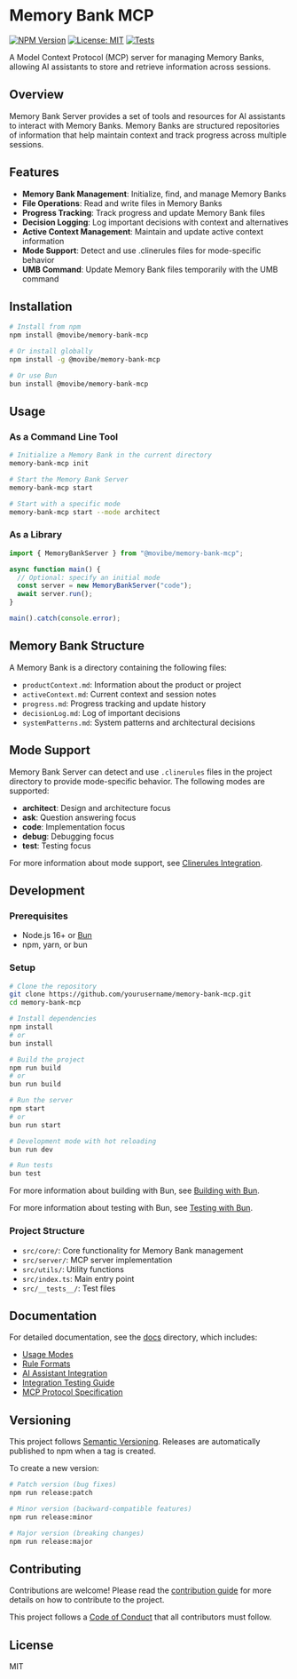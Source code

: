 # Memory Bank MCP

[![NPM Version](https://img.shields.io/npm/v/@movibe/memory-bank-mcp.svg)](https://www.npmjs.com/package/@movibe/memory-bank-mcp)
[![License: MIT](https://img.shields.io/badge/License-MIT-yellow.svg)](https://opensource.org/licenses/MIT)
[![Tests](https://github.com/movibe/memory-bank-server/actions/workflows/test.yml/badge.svg)](https://github.com/movibe/memory-bank-server/actions/workflows/test.yml)

A Model Context Protocol (MCP) server for managing Memory Banks, allowing AI assistants to store and retrieve information across sessions.

## Overview

Memory Bank Server provides a set of tools and resources for AI assistants to interact with Memory Banks. Memory Banks are structured repositories of information that help maintain context and track progress across multiple sessions.

## Features

- **Memory Bank Management**: Initialize, find, and manage Memory Banks
- **File Operations**: Read and write files in Memory Banks
- **Progress Tracking**: Track progress and update Memory Bank files
- **Decision Logging**: Log important decisions with context and alternatives
- **Active Context Management**: Maintain and update active context information
- **Mode Support**: Detect and use .clinerules files for mode-specific behavior
- **UMB Command**: Update Memory Bank files temporarily with the UMB command

## Installation

```bash
# Install from npm
npm install @movibe/memory-bank-mcp

# Or install globally
npm install -g @movibe/memory-bank-mcp

# Or use Bun
bun install @movibe/memory-bank-mcp
```

## Usage

### As a Command Line Tool

```bash
# Initialize a Memory Bank in the current directory
memory-bank-mcp init

# Start the Memory Bank Server
memory-bank-mcp start

# Start with a specific mode
memory-bank-mcp start --mode architect
```

### As a Library

```typescript
import { MemoryBankServer } from "@movibe/memory-bank-mcp";

async function main() {
  // Optional: specify an initial mode
  const server = new MemoryBankServer("code");
  await server.run();
}

main().catch(console.error);
```

## Memory Bank Structure

A Memory Bank is a directory containing the following files:

- `productContext.md`: Information about the product or project
- `activeContext.md`: Current context and session notes
- `progress.md`: Progress tracking and update history
- `decisionLog.md`: Log of important decisions
- `systemPatterns.md`: System patterns and architectural decisions

## Mode Support

Memory Bank Server can detect and use `.clinerules` files in the project directory to provide mode-specific behavior. The following modes are supported:

- **architect**: Design and architecture focus
- **ask**: Question answering focus
- **code**: Implementation focus
- **debug**: Debugging focus
- **test**: Testing focus

For more information about mode support, see [Clinerules Integration](docs/clinerules-integration.md).

## Development

### Prerequisites

- Node.js 16+ or [Bun](https://bun.sh/)
- npm, yarn, or bun

### Setup

```bash
# Clone the repository
git clone https://github.com/yourusername/memory-bank-mcp.git
cd memory-bank-mcp

# Install dependencies
npm install
# or
bun install

# Build the project
npm run build
# or
bun run build

# Run the server
npm start
# or
bun run start

# Development mode with hot reloading
bun run dev

# Run tests
bun test
```

For more information about building with Bun, see [Building with Bun](docs/build-with-bun.md).

For more information about testing with Bun, see [Testing with Bun](docs/testing.md).

### Project Structure

- `src/core/`: Core functionality for Memory Bank management
- `src/server/`: MCP server implementation
- `src/utils/`: Utility functions
- `src/index.ts`: Main entry point
- `src/__tests__/`: Test files

## Documentation

For detailed documentation, see the [docs](docs) directory, which includes:

- [Usage Modes](docs/usage-modes.md)
- [Rule Formats](docs/rule-formats.md)
- [AI Assistant Integration](docs/ai-assistant-integration.md)
- [Integration Testing Guide](docs/integration-testing-guide.md)
- [MCP Protocol Specification](docs/mcp-protocol-specification.md)

## Versioning

This project follows [Semantic Versioning](https://semver.org/). Releases are automatically published to npm when a tag is created.

To create a new version:

```bash
# Patch version (bug fixes)
npm run release:patch

# Minor version (backward-compatible features)
npm run release:minor

# Major version (breaking changes)
npm run release:major
```

## Contributing

Contributions are welcome! Please read the [contribution guide](CONTRIBUTING.md) for more details on how to contribute to the project.

This project follows a [Code of Conduct](CODE_OF_CONDUCT.md) that all contributors must follow.

## License

MIT
